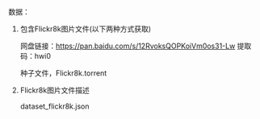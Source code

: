 数据：

1. 包含Flickr8k图片文件(以下两种方式获取)

    网盘链接：https://pan.baidu.com/s/12RvoksQOPKoiVm0os31-Lw 提取码：hwi0

    种子文件，Flickr8k.torrent

2. Flickr8k图片文件描述

   dataset_flickr8k.json